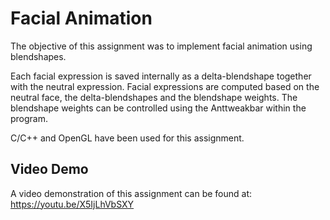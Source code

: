 # Facial Animation

The objective of this assignment was to implement facial animation using blendshapes.

Each facial expression is saved internally as a delta-blendshape together with the neutral expression. Facial expressions are computed based on the neutral face, the delta-blendshapes and the blendshape weights. The blendshape weights can be controlled using the Anttweakbar within the program.

C/C++ and OpenGL have been used for this assignment.

## Video Demo
A video demonstration of this assignment can be found at: https://youtu.be/X5IjLhVbSXY
